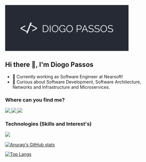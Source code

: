<img src="/assets/logo.png" alt="Diogo Passos" />

## Hi there 👋, I'm Diogo Passos

- :rocket: Currently working as Software Engineer at Nearsoft!
- 🌱 Curious about Software Development, Software Architecture, Networks and Infrastructure and Microservices.

### Where can you find me?
<a href="https://diogopassos.pt">
  <img src="https://img.shields.io/badge/Personal_Page-252A34.svg?&style=for-the-badge" />
</a>

<a href="https://twitter.com/gdfpassos">
  <img src="https://img.shields.io/badge/Twitter-14171a?style=for-the-badge&logo=x&logoColor=white" />
</a>

<a href="https://www.linkedin.com/in/gdpassos/">
  <img src="https://img.shields.io/badge/LinkedIn-0077B5?style=for-the-badge&logo=linkedin&logoColor=white" />
</a>
<br>

### Technologies (Skills and Interest's)
 <img src="https://skillicons.dev/icons?i=ansible,aws,azure,bash,bootstrap,cs,cloudflare,css,dart,docker,figma,flutter,git,gitlab,go,html,js,kubernetes,laravel,linux,nextjs,nginx,nodejs,php,raspberrypi,react,sass,tailwind,ts,vscode,vercel" />
<div>
  
  [![Anurag's GitHub stats](https://github-readme-stats.vercel.app/api?username=gngz&count_private=true&show_icons=true)](https://github.com/anuraghazra/github-readme-stats)
  
  [![Top Langs](https://github-readme-stats.vercel.app/api/top-langs/?username=gngz&count_private=true&langs_count=12&layout=compact&show_icons=true)](https://github.com/anuraghazra/github-readme-stats)
</div>
